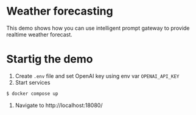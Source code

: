 # Weather forecasting
This demo shows how you can use intelligent prompt gateway to provide realtime weather forecast.

# Startig the demo
1. Create `.env` file and set OpenAI key using env var `OPENAI_API_KEY`
1. Start services
  ```sh
  $ docker compose up
  ```
1. Navigate to http://localhost:18080/
